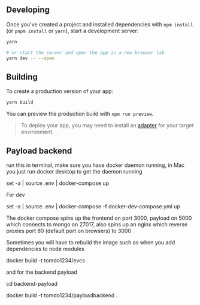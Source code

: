 ## Developing

Once you've created a project and installed dependencies with `npm install` (or `pnpm install` or `yarn`), start a development server:

```bash
yarn

# or start the server and open the app in a new browser tab
yarn dev -- --open
```

## Building

To create a production version of your app:

```bash
yarn build
```

You can preview the production build with `npm run preview`.

> To deploy your app, you may need to install an [adapter](https://kit.svelte.dev/docs/adapters) for your target environment.

## Payload backend

run this in terminal, make sure you have docker daemon running, in Mac you just run docker desktop to get the daemon running

set -a | source .env | docker-compose up

For dev

set -a | source .env | docker-compose -f docker-dev-compose.yml up

The docker compose spins up the frontend on port 3000, payload on 5000 which connects to mongo on 27017, also spins up an nginx which reverse proxies port 80 (default port on browsers) to 3000

Sometimes you will have to rebuild the image such as when you add dependencies to node modules

docker build -t tomdo1234/evcs .   

and for the backend payload

cd backend-payload

docker build -t tomdo1234/payloadbackend .  